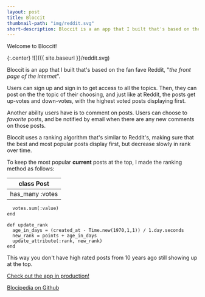 ```yaml
---
layout: post
title: Bloccit
thumbnail-path: "img/reddit.svg"
short-description: Bloccit is a an app that I built that's based on the fan fave Reddit, "the front page of the internet".
---
```

Welcome to Bloccit!

{:.center}
![]({{ site.baseurl }}/reddit.svg)

Bloccit is an app that I built that's based on the fan fave Reddit, "*the front page of the internet*".

Users can sign up and sign in to get access to all the topics. Then, they can post on the the topic of their choosing, and just like at Reddit, the posts get up-votes and down-votes, with the highest voted posts displaying first.

Another ability users have is to comment on posts. Users can choose to *favorite* posts, and be notified by email when there are any new comments on those posts.

Bloccit uses a ranking algorithm that's similar to Reddit's, making sure that the best and most popular posts display first, but decrease slowly in rank over time.

To keep the most popular **current** posts at the top, I made the ranking method as follows:

|class Post|
|---|
|has_many :votes|

```def points
  votes.sum(:value)
end
```
```
def update_rank
  age_in_days = (created_at - Time.new(1970,1,1)) / 1.day.seconds
  new_rank = points + age_in_days
  update_attribute(:rank, new_rank)
end
```

This way you don't have high rated posts from 10 years ago still showing up at the top.


[Check out the app in production!](https://salty-plains-24479.herokuapp.com/)

[Blocipedia on Github](https://github.com/svancott/bloccit)
